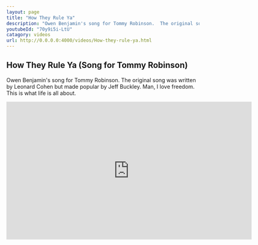 ```yaml
---
layout: page
title: "How They Rule Ya"
description: "Owen Benjamin's song for Tommy Robinson.  The original song was written by Leonard Cohen but made popular by Jeff Buckley. Man, I love freedom. This is what life is all about."
youtubeId: "70y9i5i-LtU"
catagory: videos
url: http://0.0.0.0:4000/videos/How-they-rule-ya.html
---
```


## How They Rule Ya (Song for Tommy Robinson)
Owen Benjamin's song for Tommy Robinson.  The original song was written by Leonard Cohen but made popular by Jeff Buckley. Man, I love freedom. This is what life is all about.

<iframe width="640" height="360" src="https://www.youtube.com/embed/70y9i5i-LtU" frameborder="0" allow="autoplay; encrypted-media" allowfullscreen></iframe>
